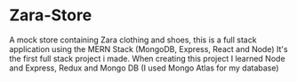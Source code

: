 # Zara-Store

A mock store containing Zara clothing and shoes, this is a full stack application using the MERN Stack (MongoDB, Express, React and Node)
It's the first full stack project i made. When creating this project I learned Node and Express, Redux and Mongo DB (I used Mongo Atlas for my database)

